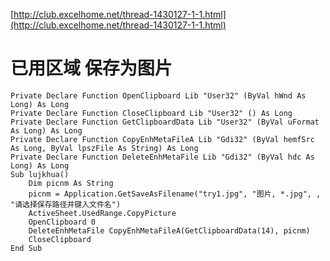 [http://club.excelhome.net/thread-1430127-1-1.html](http://club.excelhome.net/thread-1430127-1-1.html)

# 已用区域  保存为图片 #

	Private Declare Function OpenClipboard Lib "User32" (ByVal hWnd As Long) As Long
	Private Declare Function CloseClipboard Lib "User32" () As Long
	Private Declare Function GetClipboardData Lib "User32" (ByVal uFormat As Long) As Long
	Private Declare Function CopyEnhMetaFileA Lib "Gdi32" (ByVal hemfSrc As Long, ByVal lpszFile As String) As Long
	Private Declare Function DeleteEnhMetaFile Lib "Gdi32" (ByVal hdc As Long) As Long
	Sub lujkhua()
	    Dim picnm As String
	    picnm = Application.GetSaveAsFilename("try1.jpg", "图片, *.jpg", , "请选择保存路径并键入文件名")
	    ActiveSheet.UsedRange.CopyPicture
	    OpenClipboard 0
	    DeleteEnhMetaFile CopyEnhMetaFileA(GetClipboardData(14), picnm)
	    CloseClipboard
	End Sub